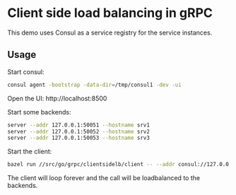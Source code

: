 # Client side load balancing in gRPC

This demo uses Consul as a service registry for the service instances.

## Usage

Start consul:

```bash
consul agent -bootstrap -data-dir=/tmp/consul1 -dev -ui
```

Open the UI: http://localhost:8500

Start some backends:

```bash
server --addr 127.0.0.1:50051 --hostname srv1
server --addr 127.0.0.1:50052 --hostname srv2
server --addr 127.0.0.1:50053 --hostname srv3
```

Start the client:

```bash
bazel run //src/go/grpc/clientsidelb/client -- --addr consul://127.0.0.1:8500/helloworld.Greeter
```

The client will loop forever and the call will be loadbalanced to the backends.
